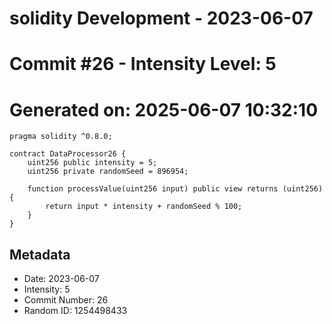 ﻿# solidity Development - 2023-06-07
# Commit #26 - Intensity Level: 5
# Generated on: 2025-06-07 10:32:10
```solidity
pragma solidity ^0.8.0;

contract DataProcessor26 {
    uint256 public intensity = 5;
    uint256 private randomSeed = 896954;

    function processValue(uint256 input) public view returns (uint256) {
        return input * intensity + randomSeed % 100;
    }
}
```
## Metadata
- Date: 2023-06-07
- Intensity: 5
- Commit Number: 26
- Random ID: 1254498433
